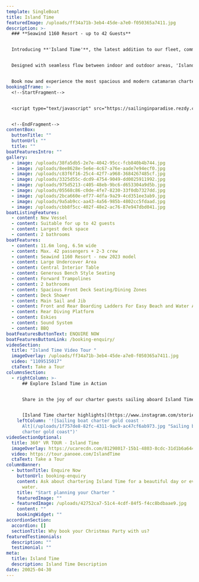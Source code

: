 ```yaml
---
template: SingleBoat
title: Island Time
featuredImage: /uploads/ff34a71b-3eb4-45de-a7e0-f050365a7411.jpg
description: >-
  ### **Seawind 1160 Resort - up to 42 Guests**


  Introducing **'Island Time'**, the latest addition to our fleet, commissioned in 2023. This brand-new **Seawind 1160 Resort** is the ultimate **Gold Coast day charter boat** for events, parties, and group celebrations.


  Designed with seamless flow between indoor and outdoor areas, 'Island Time' comfortably hosts **up to 42 guests**. Enjoy a spacious shaded interior featuring a central island table and wraparound bench seating. Outside, relax on the expansive foredeck with trampolines and forward-facing seating with table zones, perfect for soaking up the Broadwater views. 


  Book now and experience the most spacious and modern catamaran charter available in the region.
bookingIframe: >-
  <!--StartFragment-->


  <script type="text/javascript" src="https://sailinginparadise.rezdy.com/pluginJs?script=modal"></script> <a id="button-booking" class="button-booking rezdy rezdy-modal" href="https://sailinginparadise.rezdy.com/productsCalendar/279456?iframe=true" style="">Check Availability and BOOK NOW</a>


  <!--EndFragment-->
contentBox:
  buttonTitle: ""
  buttonUrl: ""
  title: ""
boatFeaturesIntro: ""
gallery:
  - image: /uploads/38fa5db5-2e7e-4042-95cc-fcb840b4b744.jpg
  - image: /uploads/8ee8628e-5e6e-4c67-a76e-aade7e94ecf0.jpg
  - image: /uploads/c83f6f16-25c4-42f7-a968-3684267485cf.jpg
  - image: /uploads/3325d55c-dcd9-4754-9049-dd0025911992.jpg
  - image: /uploads/975d5213-c405-48eb-9bc6-d653304a9d5b.jpg
  - image: /uploads/05568c86-c0de-4fe7-8230-33f0db7327dd.jpg
  - image: /uploads/2bca660e-ef77-4dfa-9a29-4cd351ee3ab9.jpg
  - image: /uploads/9a5ab9cc-aa43-4a56-985b-4802cc5fdaad.jpg
  - image: /uploads/cbb8f5cc-402f-48e2-ac76-87e947dbd041.jpg
boatListingFeatures:
  - content: New Vessel
  - content: Suitable for up to 42 guests
  - content: Largest deck space
  - content: 2 bathrooms
boatFeatures:
  - content: 11.6m long, 6.5m wide
  - content: M﻿ax. 4﻿2 passengers + 2-3 crew
  - content: S﻿eawind 1160 Resort - new 2023 model
  - content: L﻿arge Undercover Area
  - content: Central Interior Table
  - content: Generous B﻿ench Style Seating
  - content: F﻿orward Trampolines
  - content: 2﻿ bathrooms
  - content: Spacious Front Deck Seating/Dining Zones
  - content: D﻿eck Shower
  - content: M﻿ain Sail and Jib
  - content: Front and Rear Boarding Ladders For Easy Beach and Water Access
  - content: R﻿ear Diving Platform
  - content: E﻿skies
  - content: S﻿ound System
  - content: B﻿BQ
boatFeaturesButtonText: ENQUIRE NOW
boatFeaturesButtonLink: /booking-enquiry/
videoSection:
  title: "Island Time Video Tour "
  imageOverlay: /uploads/ff34a71b-3eb4-45de-a7e0-f050365a7411.jpg
  video: "1109515017"
  ctaText: Take a Tour
columnsSection:
  - rightColumn: >-
      ## Explore Island Time in Action


      Share in the joy of our charter guests sailing aboard Island Time, get a sneak peek of this beautiful vessel on charter.  


      [Island Time charter highlights](https://www.instagram.com/stories/highlights/18039461704595777/)
    leftColumn: '![Sailing boat charter gold coast -
      Alt](/uploads/1f757de8-82fc-4311-9ac9-ac47cf6ab973.jpg "Sailing boat
      charter gold coast")'
videoSectionOptional:
  title: 360° VR TOUR - Island Time
  imageOverlay: https://ucarecdn.com/81298017-15b1-4803-8cdc-31d1b6a64411/
  video: https://tour.panoee.com/IslandTime
  ctaText: Take a Tour
columnBanner:
  - buttonTitle: Enquire Now
    buttonUrl: booking-enquiry
    content: Ask about chartering Island Time for a beautiful day or evening on the
      water.
    title: "Start planning your Charter "
    featuredImage: ""
  - featuredImage: /uploads/42752ca7-51c4-4cdf-84f5-f4cc8bdbaae9.jpg
    content: ""
    bookingWidget: ""
accordionSection:
  accordion: []
  sectionTitle: Why book your Christmas Party with us?
featuredTestimonials:
  description: ""
  testimonial: ""
meta:
  title: Island Time
  description: Island Time Description
date: 20025-04-30
---
```

